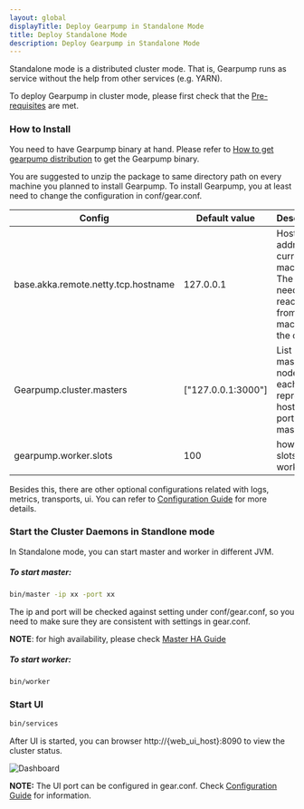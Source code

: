 ```yaml
---
layout: global
displayTitle: Deploy Gearpump in Standalone Mode
title: Deploy Standalone Mode
description: Deploy Gearpump in Standalone Mode
---
```


Standalone mode is a distributed cluster mode. That is, Gearpump runs as service without the help from other services (e.g. YARN).

To deploy Gearpump in cluster mode, please first check that the [Pre-requisites](hardware-requirement.html) are met.


### How to Install
You need to have Gearpump binary at hand. Please refer to [How to get gearpump distribution](get-gearpump-distribution.html) to get the Gearpump binary.

You are suggested to unzip the package to same directory path on every machine you planned to install Gearpump.
To install Gearpump, you at least need to change the configuration in conf/gear.conf.

Config	| Default value	| Description
------------ | ---------------|------------
base.akka.remote.netty.tcp.hostname	| 127.0.0.1	 | Host or IP address of current machine. The ip/host need to be reachable from other machines in the cluster.
Gearpump.cluster.masters |	["127.0.0.1:3000"] |	List of all master nodes, with each item represents host and port of one master.
gearpump.worker.slots	 | 100 | how many slots this worker has

Besides this, there are other optional configurations related with logs, metrics, transports, ui. You can refer to [Configuration Guide](deployment-configuration.html) for more details.

### Start the Cluster Daemons in Standlone mode
In Standalone mode, you can start master and worker in different JVM.

##### To start master:
```bash
bin/master -ip xx -port xx
```

The ip and port will be checked against setting under conf/gear.conf, so you need to make sure they are consistent with settings in gear.conf.

**NOTE**: for high availability, please check [Master HA Guide](deployment-ha.html)

##### To start worker:
```bash
bin/worker
```

### Start UI

```bash
bin/services
```

After UI is started, you can browser http://{web_ui_host}:8090 to view the cluster status.

![Dashboard](/img/dashboard.gif)

**NOTE:** The UI port can be configured in gear.conf. Check [Configuration Guide](deployment-configuration.html) for information.
